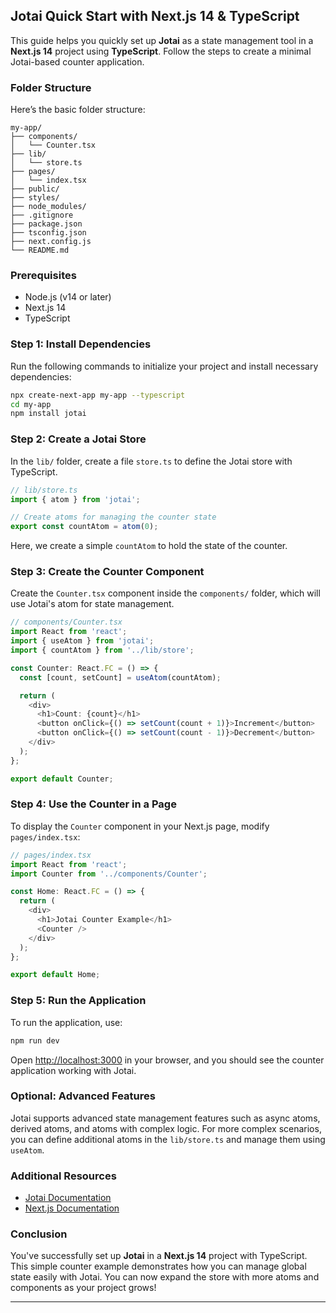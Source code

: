 ## Jotai Quick Start with Next.js 14 & TypeScript

This guide helps you quickly set up **Jotai** as a state management tool in a **Next.js 14** project using **TypeScript**. Follow the steps to create a minimal Jotai-based counter application.

### Folder Structure

Here’s the basic folder structure:

```
my-app/
├── components/
│   └── Counter.tsx
├── lib/
│   └── store.ts
├── pages/
│   └── index.tsx
├── public/
├── styles/
├── node_modules/
├── .gitignore
├── package.json
├── tsconfig.json
├── next.config.js
└── README.md
```

### Prerequisites

- Node.js (v14 or later)
- Next.js 14
- TypeScript

### Step 1: Install Dependencies

Run the following commands to initialize your project and install necessary dependencies:

```bash
npx create-next-app my-app --typescript
cd my-app
npm install jotai
```

### Step 2: Create a Jotai Store

In the `lib/` folder, create a file `store.ts` to define the Jotai store with TypeScript.

```typescript
// lib/store.ts
import { atom } from 'jotai';

// Create atoms for managing the counter state
export const countAtom = atom(0);
```

Here, we create a simple `countAtom` to hold the state of the counter.

### Step 3: Create the Counter Component

Create the `Counter.tsx` component inside the `components/` folder, which will use Jotai's atom for state management.

```typescript
// components/Counter.tsx
import React from 'react';
import { useAtom } from 'jotai';
import { countAtom } from '../lib/store';

const Counter: React.FC = () => {
  const [count, setCount] = useAtom(countAtom);

  return (
    <div>
      <h1>Count: {count}</h1>
      <button onClick={() => setCount(count + 1)}>Increment</button>
      <button onClick={() => setCount(count - 1)}>Decrement</button>
    </div>
  );
};

export default Counter;
```

### Step 4: Use the Counter in a Page

To display the `Counter` component in your Next.js page, modify `pages/index.tsx`:

```typescript
// pages/index.tsx
import React from 'react';
import Counter from '../components/Counter';

const Home: React.FC = () => {
  return (
    <div>
      <h1>Jotai Counter Example</h1>
      <Counter />
    </div>
  );
};

export default Home;
```

### Step 5: Run the Application

To run the application, use:

```bash
npm run dev
```

Open [http://localhost:3000](http://localhost:3000) in your browser, and you should see the counter application working with Jotai.

### Optional: Advanced Features

Jotai supports advanced state management features such as async atoms, derived atoms, and atoms with complex logic. For more complex scenarios, you can define additional atoms in the `lib/store.ts` and manage them using `useAtom`.

### Additional Resources

- [Jotai Documentation](https://jotai.org/docs)
- [Next.js Documentation](https://nextjs.org/docs)

### Conclusion

You've successfully set up **Jotai** in a **Next.js 14** project with TypeScript. This simple counter example demonstrates how you can manage global state easily with Jotai. You can now expand the store with more atoms and components as your project grows!

---
